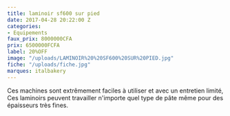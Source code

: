 ```yaml
---
title: laminoir sf600 sur pied
date: 2017-04-28 20:22:00 Z
categories:
- Equipements
faux_prix: 8000000CFA
prix: 6500000FCFA
label: 20%OFF
image: "/uploads/LAMINOIR%20%20SF600%20SUR%20PIED.jpg"
fiche: "/uploads/fiche.jpg"
marques: italbakery
---
```


Ces machines sont extrêmement faciles à utiliser et avec un entretien limité, Ces laminoirs peuvent travailler n'importe quel type de pâte même pour des épaisseurs très fines.